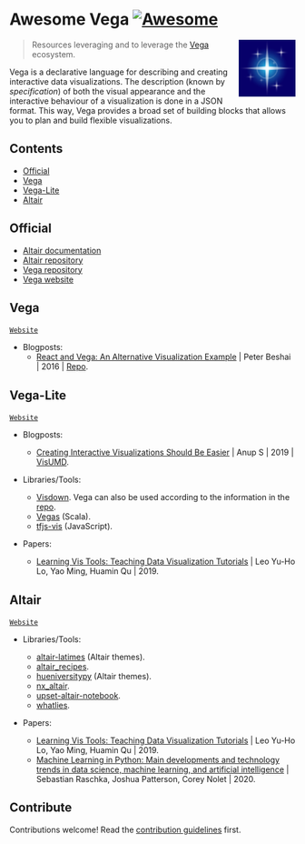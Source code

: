 # Awesome Vega [![Awesome](https://awesome.re/badge.svg)](https://awesome.re)

[<img src="vega-project-logo.svg" align="right" width="100">](https://vega.github.io/)

> Resources leveraging and to leverage the [Vega](https://vega.github.io/) ecosystem.

Vega is a declarative language for describing and creating interactive data visualizations. The description (known by _specification_) of both the visual appearance and the interactive behaviour of a visualization is done in a JSON format. This way, Vega provides a broad set of building blocks that allows you to plan and build flexible visualizations.

## Contents

- [Official](#official)
- [Vega](#vega)
- [Vega-Lite](#vega-lite)
- [Altair](#altair)

## Official

- [Altair documentation](https://altair-viz.github.io/)
- [Altair repository](https://github.com/altair-viz/altair)
- [Vega repository](https://github.com/vega/vega)
- [Vega website](https://vega.github.io/)

## Vega

[`Website`](https://vega.github.io/vega/)

- Blogposts:
  - [React and Vega: An Alternative Visualization Example](https://medium.com/@pbesh/react-and-vega-an-alternative-visualization-example-cd76e07dc1cd) | Peter Beshai | 2016 | [Repo](https://github.com/pbeshai/linked-highlighting-react-vega-redux).

## Vega-Lite

[`Website`](https://vega.github.io/vega-lite/)

- Blogposts:

  - [Creating Interactive Visualizations Should Be Easier](https://medium.com/visumd/creating-interactive-visualizations-should-be-easier-137212ef1fb1) | Anup S | 2019 | [VisUMD](https://medium.com/visumd).

- Libraries/Tools:

  - [Visdown](https://visdown.com/). Vega can also be used according to the information in the [repo](https://github.com/amitkaps/visdown).
  - [Vegas](https://www.vegas-viz.org/) (Scala).
  - [tfjs-vis](https://js.tensorflow.org/api_vis/latest/) (JavaScript).

- Papers:
  - [Learning Vis Tools: Teaching Data Visualization Tutorials](https://arxiv.org/abs/1907.08796) | Leo Yu-Ho Lo, Yao Ming, Huamin Qu | 2019.

## Altair

[`Website`](https://altair-viz.github.io/)

- Libraries/Tools:

  - [altair-latimes](https://github.com/datadesk/altair-latimes) (Altair themes).
  - [altair_recipes](https://github.com/piccolbo/altair_recipes).
  - [hueniversitypy](https://github.com/UBC-MDS/hueniversitypy) (Altair themes).
  - [nx_altair](https://github.com/Zsailer/nx_altair).
  - [upset-altair-notebook](https://github.com/hms-dbmi/upset-altair-notebook).
  - [whatlies](https://github.com/RasaHQ/whatlies).

- Papers:
  - [Learning Vis Tools: Teaching Data Visualization Tutorials](https://arxiv.org/abs/1907.08796) | Leo Yu-Ho Lo, Yao Ming, Huamin Qu | 2019.
  - [Machine Learning in Python: Main developments and technology trends in data science, machine learning, and artificial intelligence](https://arxiv.org/abs/2002.04803) | Sebastian Raschka, Joshua Patterson, Corey Nolet | 2020.

## Contribute

Contributions welcome! Read the [contribution guidelines](contributing.md) first.

